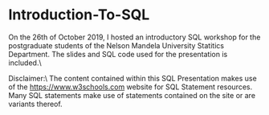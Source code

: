 # Introduction-To-SQL

On the 26th of October 2019, I hosted an introductory SQL workshop for the postgraduate students of the Nelson Mandela University Statitics Department. The slides and SQL code used for the presentation is included.\\

Disclaimer:\\
The content contained within this SQL Presentation makes use of the  https://www.w3schools.com website for SQL Statement resources. Many SQL statements make use of statements contained on the site or are variants thereof.
